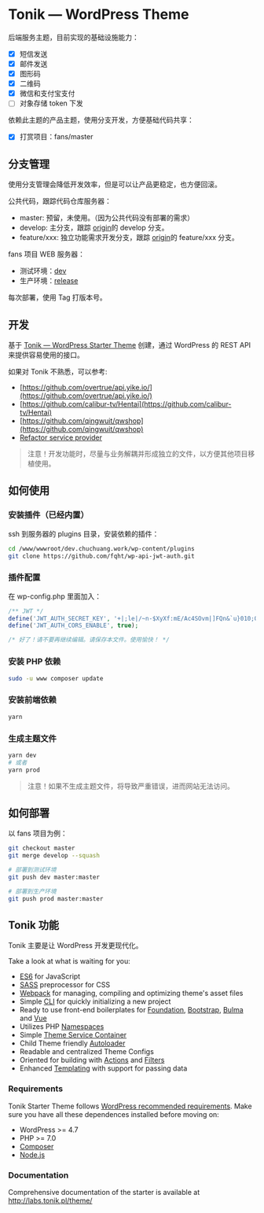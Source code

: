 # Tonik — WordPress Theme

后端服务主题，目前实现的基础设施能力：

- [x] 短信发送
- [x] 邮件发送
- [x] 图形码
- [x] 二维码
- [x] 微信和支付宝支付
- [ ] 对象存储 token 下发

依赖此主题的产品主题，使用分支开发，方便基础代码共享：

- [x] 打赏项目：fans/master

## 分支管理

使用分支管理会降低开发效率，但是可以让产品更稳定，也方便回滚。

公共代码，跟踪代码仓库服务器：

- master: 预留，未使用。（因为公共代码没有部署的需求）
- develop: 主分支，跟踪 [origin](git@github.com:xiangming/tonik.git)的 develop 分支。
- feature/xxx: 独立功能需求开发分支，跟踪 [origin](git@github.com:xiangming/tonik.git)的 feature/xxx 分支。

fans 项目 WEB 服务器：

- 测试环境：[dev](ssh://git@165.154.22.106:7000/home/data/git/dev.git)
- 生产环境：[release](ssh://git@165.154.22.106:7000/home/data/git/release.git)

每次部署，使用 Tag 打版本号。

## 开发

基于 [Tonik — WordPress Starter Theme](http://labs.tonik.pl/theme/) 创建，通过 WordPress 的 REST API 来提供容易使用的接口。

如果对 Tonik 不熟悉，可以参考:

- [https://github.com/overtrue/api.yike.io/](https://github.com/overtrue/api.yike.io/)
- [https://github.com/calibur-tv/Hentai](https://github.com/calibur-tv/Hentai)
- [https://github.com/qingwuit/qwshop](https://github.com/qingwuit/qwshop)
- [Refactor service provider](https://github.com/tonik/theme/issues/27)

> 注意！开发功能时，尽量与业务解耦并形成独立的文件，以方便其他项目移植使用。

## 如何使用

### 安装插件（已经内置）

ssh 到服务器的 plugins 目录，安装依赖的插件：

```bash
cd /www/wwwroot/dev.chuchuang.work/wp-content/plugins
git clone https://github.com/fqht/wp-api-jwt-auth.git
```

### 插件配置

在 wp-config.php 里面加入：

```php
/** JWT */
define('JWT_AUTH_SECRET_KEY', '+|;le|/~n-$XyXf:mE/Ac4SOvm|]FQn&`u}010;ON1adj(J{A(nm/;;P<S6qFXI[');
define('JWT_AUTH_CORS_ENABLE', true);

/* 好了！请不要再继续编辑。请保存本文件。使用愉快！ */
```

### 安装 PHP 依赖

```bash
sudo -u www composer update
```

### 安装前端依赖

```bash
yarn
```

### 生成主题文件

```bash
yarn dev
# 或者
yarn prod
```

> 注意！如果不生成主题文件，将导致严重错误，进而网站无法访问。

## 如何部署

以 fans 项目为例：

```bash
git checkout master
git merge develop --squash

# 部署到测试环境
git push dev master:master

# 部署到生产环境
git push prod master:master
```

## Tonik 功能

Tonik 主要是让 WordPress 开发更现代化。

Take a look at what is waiting for you:

- [ES6](https://babeljs.io/learn-es2015/) for JavaScript
- [SASS](http://sass-lang.com/) preprocessor for CSS
- [Webpack](https://webpack.js.org/) for managing, compiling and optimizing theme's asset files
- Simple [CLI](https://github.com/tonik/cli) for quickly initializing a new project
- Ready to use front-end boilerplates for [Foundation](//foundation.zurb.com/sites.html), [Bootstrap](//getbootstrap.com/docs/3.3/), [Bulma](//bulma.io/) and [Vue](//vuejs.org/)
- Utilizes PHP [Namespaces](http://php.net/manual/pl/language.namespaces.php)
- Simple [Theme Service Container](http://symfony.com/doc/2.0/glossary.html#term-service-container)
- Child Theme friendly [Autoloader](https://en.wikipedia.org/wiki/Autoload)
- Readable and centralized Theme Configs
- Oriented for building with [Actions](https://codex.wordpress.org/Glossary#Action) and [Filters](https://codex.wordpress.org/Glossary#Filter)
- Enhanced [Templating](https://en.wikibooks.org/wiki/PHP_Programming/Why_Templating) with support for passing data

### Requirements

Tonik Starter Theme follows [WordPress recommended requirements](https://wordpress.org/about/requirements/). Make sure you have all these dependences installed before moving on:

- WordPress >= 4.7
- PHP >= 7.0
- [Composer](https://getcomposer.org)
- [Node.js](https://nodejs.org)

### Documentation

Comprehensive documentation of the starter is available at <http://labs.tonik.pl/theme/>
